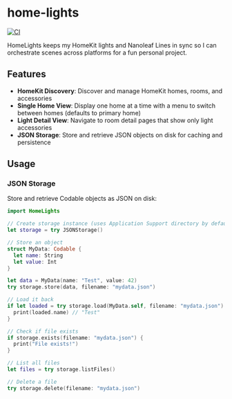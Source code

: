 # home-lights

[![CI](https://github.com/ajevans99/home-lights/actions/workflows/ci.yml/badge.svg)](https://github.com/ajevans99/home-lights/actions/workflows/ci.yml)

HomeLights keeps my HomeKit lights and Nanoleaf Lines in sync so I can orchestrate scenes across platforms for a fun personal project.

## Features

- **HomeKit Discovery**: Discover and manage HomeKit homes, rooms, and accessories
- **Single Home View**: Display one home at a time with a menu to switch between homes (defaults to primary home)
- **Light Detail View**: Navigate to room detail pages that show only light accessories
- **JSON Storage**: Store and retrieve JSON objects on disk for caching and persistence

## Usage

### JSON Storage

Store and retrieve Codable objects as JSON on disk:

```swift
import HomeLights

// Create storage instance (uses Application Support directory by default)
let storage = try JSONStorage()

// Store an object
struct MyData: Codable {
  let name: String
  let value: Int
}

let data = MyData(name: "Test", value: 42)
try storage.store(data, filename: "mydata.json")

// Load it back
if let loaded = try storage.load(MyData.self, filename: "mydata.json") {
  print(loaded.name) // "Test"
}

// Check if file exists
if storage.exists(filename: "mydata.json") {
  print("File exists!")
}

// List all files
let files = try storage.listFiles()

// Delete a file
try storage.delete(filename: "mydata.json")
```
